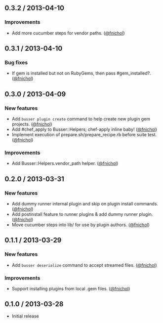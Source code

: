 ## 0.3.2 / 2013-04-10

### Improvements

* Add more cucumber steps for vendor paths. ([@fnichol][])


## 0.3.1 / 2013-04-10

### Bug fixes

* If gem is installed but not on RubyGems, then pass #gem_installed?. ([@fnichol][])


## 0.3.0 / 2013-04-09

### New features

* Add `busser plugin create` command to help create new plugin gem projects. ([@fnichol][])
* Add #chef_apply to Busser::Helpers; chef-apply inline baby! ([@fnichol][])
* Implement execution of prepare.sh/prepare_recipe.rb before suite test. ([@fnichol][])

### Improvements

* Add Busser::Helpers.vendor_path helper. ([@fnichol][])


## 0.2.0 / 2013-03-31

### New features

* Add dummy runner internal plugin and skip on plugin install commands. ([@fnichol][])
* Add postinstall feature to runner plugins & add dummy runner plugin. ([@fnichol][])
* Move cucumber steps into lib/ for use by plugin authors. ([@fnichol][])


## 0.1.1 / 2013-03-29

### New features

* Add `busser deserialize` command to accept streamed files. ([@fnichol][])

### Improvements

* Support installing plugins from local .gem files. ([@fnichol][])


## 0.1.0 / 2013-03-28

* Initial release

<!--- The following link definition list is generated by PimpMyChangelog --->
[@fnichol]: https://github.com/fnichol